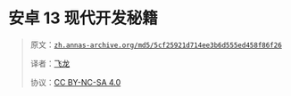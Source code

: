 # 安卓 13 现代开发秘籍

> 原文：[`zh.annas-archive.org/md5/5cf25921d714ee3b6d555ed458f86f26`](https://zh.annas-archive.org/md5/5cf25921d714ee3b6d555ed458f86f26)
> 
> 译者：[飞龙](https://github.com/wizardforcel)
> 
> 协议：[CC BY-NC-SA 4.0](http://creativecommons.org/licenses/by-nc-sa/4.0/)